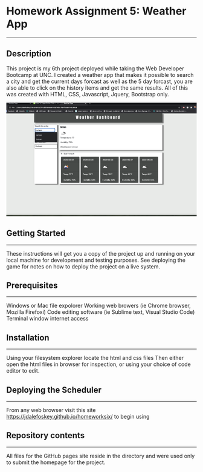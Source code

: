 # Homework Assignment 5: Weather App
---

## Description
This project is my 6th project deployed while taking the Web Developer Bootcamp at UNC. I created a weather app that makes it possible to search a city and get the current days forcast as well as the 5 day forcast, you are also able to click on the history items and get the same results. All of this was created with HTML, CSS, Javascript, Jquery, Bootstrap only.

![screenshot 1](assets/screenshot.png)




## Getting Started
---
These instructions will get you a copy of the project up and running on your local machine for development and testing purposes. See deploying the game for notes on how to deploy the project on a live system.

## Prerequisites
---
Windows or Mac file expolorer
Working web browers (ie Chrome browser, Mozilla Firefoxi)
Code editing software (ie Sublime text, Visual Studio Code)
Terminal window
internet access

## Installation
---
Using your filesystem explorer locate the html and css files
Then either open the html files in browser for inspection, or using your choice of code editor to edit.

## Deploying the Scheduler
---
From any web browser visit this site  https://jdalefoskey.github.io/homeworksix/ to begin using

## Repository contents
---
All files for the GitHub pages site reside in the  directory and were used only to submit the homepage for the project.

